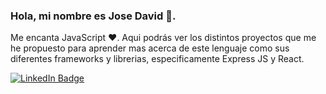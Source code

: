 ### Hola, mi nombre es Jose David 👋.

Me encanta JavaScript ❤️. Aqui podrás ver los distintos proyectos que me he propuesto para aprender mas acerca de este lenguaje como sus diferentes frameworks y librerias, especificamente Express JS y React.


  <div id="badges">
    <a href="https://www.linkedin.com/in/josedavidrivas/">
      <img src="https://img.shields.io/badge/LinkedIn-blue?style=for-the-badge&logo=linkedin&logoColor=white" alt="LinkedIn Badge"/>
    </a>
  </div>
  


